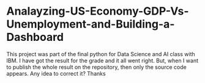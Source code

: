 # Analayzing-US-Economy-GDP-Vs-Unemployment-and-Building-a-Dashboard
This project was part of the final python for Data Science and AI class with IBM. I have got the result for the grade and it all went right. 
But, when I want to publish the whole result on the repository, then only the source code appears.
Any idea to correct it? 
Thanks
